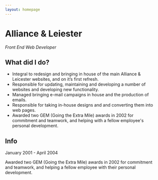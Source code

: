 ```yaml
---
layout: homepage
---
```


# Alliance & Leiester

_Front End Web Developer_

## What did I do?

- Integral to redesign and bringing in house of the main Alliance &amp; Leicester websites, and on it’s first refresh.
- Responsible for updating, maintaining and developing a number of websites and developing new functionality.
- Managed bringing e-mail campaigns in house and the production of emails.
- Responsible for taking in-house designs and and converting them into web pages.
- Awarded two GEM (Going the Extra Mile) awards in 2002 for commitment and teamwork, and helping with a fellow employee's personal development.


## Info

January 2001 - April 2004

Awarded two GEM (Going the Extra Mile) awards in 2002 for commitment and teamwork, and helping a fellow employee with their personal development.